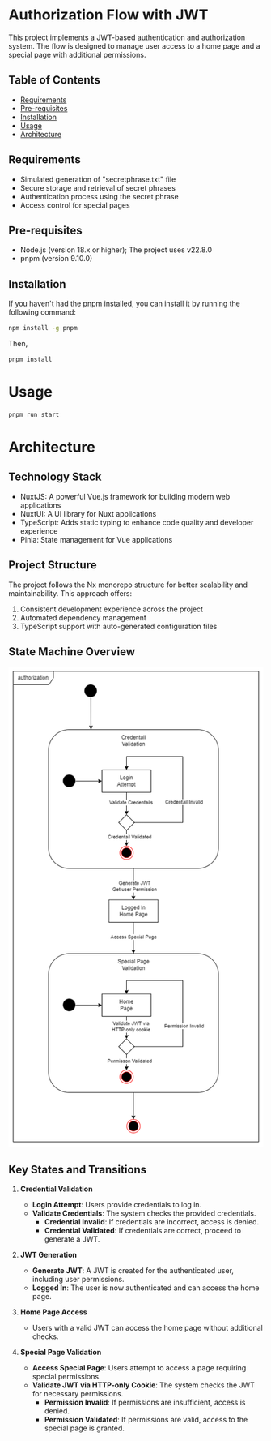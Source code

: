 # Authorization Flow with JWT

This project implements a JWT-based authentication and authorization system. The flow is designed to manage user access to a home page and a special page with additional permissions.

## Table of Contents

- [Requirements](#requirements)
- [Pre-requisites](#pre-requisites)
- [Installation](#installation)
- [Usage](#usage)
- [Architecture](#architecture)

## Requirements

- Simulated generation of "secretphrase.txt" file
- Secure storage and retrieval of secret phrases
- Authentication process using the secret phrase
- Access control for special pages

## Pre-requisites

- Node.js (version 18.x or higher); The project uses v22.8.0
- pnpm (version 9.10.0)

## Installation

If you haven't had the pnpm installed, you can install it by running the following command:

```bash
npm install -g pnpm
```

Then,

```bash
pnpm install
```

# Usage

```bash
pnpm run start
```

# Architecture

## Technology Stack

- NuxtJS: A powerful Vue.js framework for building modern web applications
- NuxtUI: A UI library for Nuxt applications
- TypeScript: Adds static typing to enhance code quality and developer experience
- Pinia: State management for Vue applications

## Project Structure

The project follows the Nx monorepo structure for better scalability and maintainability. This approach offers:

1. Consistent development experience across the project
2. Automated dependency management
3. TypeScript support with auto-generated configuration files

## State Machine Overview

![state machine](docs/jwt.drawio.png)

## Key States and Transitions

1. **Credential Validation**

   - **Login Attempt**: Users provide credentials to log in.
   - **Validate Credentials**: The system checks the provided credentials.
     - **Credential Invalid**: If credentials are incorrect, access is denied.
     - **Credential Validated**: If credentials are correct, proceed to generate a JWT.

2. **JWT Generation**

   - **Generate JWT**: A JWT is created for the authenticated user, including user permissions.
   - **Logged In**: The user is now authenticated and can access the home page.

3. **Home Page Access**

   - Users with a valid JWT can access the home page without additional checks.

4. **Special Page Validation**
   - **Access Special Page**: Users attempt to access a page requiring special permissions.
   - **Validate JWT via HTTP-only Cookie**: The system checks the JWT for necessary permissions.
     - **Permission Invalid**: If permissions are insufficient, access is denied.
     - **Permission Validated**: If permissions are valid, access to the special page is granted.
